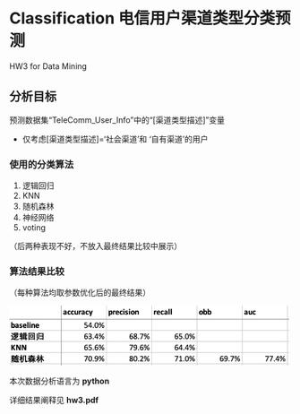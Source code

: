 # Classification 电信用户渠道类型分类预测
HW3 for Data Mining



## 分析目标
预测数据集“TeleComm_User_Info”中的“[渠道类型描述]”变量  
* 仅考虑[渠道类型描述]=‘社会渠道’和 ‘自有渠道’的用户

### 使用的分类算法
1. 逻辑回归
2. KNN
3. 随机森林
4. 神经网络
5. voting

（后两种表现不好，不放入最终结果比较中展示）

### 算法结果比较
（每种算法均取参数优化后的最终结果）
<p float="left" align="left">
  <img src="/分类算法/最终结果比较.png" / width="500">
</p>

本次数据分析语言为 **python**

详细结果阐释见 **hw3.pdf**
